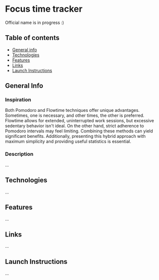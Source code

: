 # Focus time tracker
Official name is in progress :)

## Table of contents
* [General info](#general-info)
* [Technologies](#technologies)
* [Features](#features)
* [Links](#links)
* [Launch Instructions](#launch-instructions)

## General Info

### Inspiration
Both Pomodoro and Flowtime techniques offer unique advantages. Sometimes, one is necessary, and other times, the other is preferred. Flowtime allows for extended, uninterrupted work sessions, but excessive sedentary behavior isn't ideal. On the other hand, strict adherence to Pomodoro intervals may feel limiting. Combining these methods can yield significant benefits. Additionally, presenting this hybrid approach with maximum simplicity and providing useful statistics is essential.

### Description
...

## Technologies
...

## Features
...

## Links
...

## Launch Instructions
...
